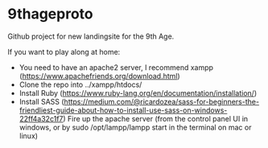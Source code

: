 # 9thageproto
Github project for new landingsite for the 9th Age.

If you want to play along at home:
* You need to have an apache2 server, I recommend xampp (https://www.apachefriends.org/download.html)
* Clone the repo into ../xampp/htdocs/
* Install Ruby (https://www.ruby-lang.org/en/documentation/installation/)
* Install SASS (https://medium.com/@ricardozea/sass-for-beginners-the-friendliest-guide-about-how-to-install-use-sass-on-windows-22ff4a32c1f7)
Fire up the apache server (from the control panel UI in windows, or by sudo /opt/lampp/lampp start in the terminal on mac or linux)
